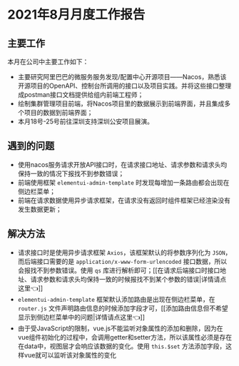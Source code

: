 # 2021年8月月度工作报告
## 主要工作
本月在公司中主要工作如下：
- 主要研究阿里巴巴的微服务服务发现/配置中心开源项目——Nacos，熟悉该开源项目的OpenAPI、控制台所调用的接口以及项目实践。并将这些接口整理成postman接口文档提供给组内前端工程师；
- 绘制集群管理项目前端，将Nacos项目里的数据展示到前端界面，并且集成多个项目的数据到前端界面；
- 本月18号-25号前往深圳支持深圳公安项目展演。

## 遇到的问题
- 使用nacos服务请求开放API接口时，在请求接口地址、请求参数和请求头均保持一致的情况下报找不到参数错误；
- 前端使用框架 `elementui-admin-template` 时发现每增加一条路由都会出现在侧边栏菜单；
- 前端在请求数据使用异步请求框架，在请求没有返回时组件框架已经渲染没有发生数据更新；

## 解决方法
- 请求接口时是使用异步请求框架 `Axios`，该框架默认的将参数序列化为 `JSON`，而后端接口需要的是 `application/x-www-form-urlencoded` 接口数据，所以会报找不到参数错误。使用 `qs` 库进行解析即可；[[在请求后端接口时接口地址、请求参数和请求头均保持一致的时候报找不到某个参数的错误|详情请点这里👈]]
- `elementui-admin-template` 框架默认添加路由是出现在侧边栏菜单，在 `router.js` 文件声明路由信息的时候添加字段才可，[[添加路由信息但不希望显示到侧边栏菜单中的问题|详情请点这里👈]]
- 由于受JavaScript的限制，vue.js不能监听对象属性的添加和删除，因为在vue组件初始化的过程中，会调用getter和setter方法，所以该属性必须是存在在data中，视图层才会响应该数据的变化。使用 `this.$set` 方法添加字段，这样vue就可以监听该对象属性的变化